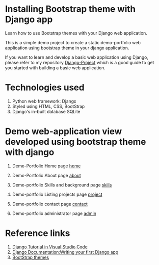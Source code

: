 # Installing Bootstrap theme with Django app

Learn how to use Bootstrap themes with your Django web application.

This is a simple demo project to create a static demo-portfolio web application using bootstrap theme in your django application.

If you want to learn and develop a basic web application using Django, please refer to my repository [Django-Project](https://github.com/supriya-s-jadhav/Django-Project) which is a good guide to get you started with building a basic web application.

# Technologies used

1. Python web framework: Django
2. Styled using HTML, CSS, BootStrap
3. Django's in-built database SQLite

# Demo web-application view developed using bootstrap theme with django

1. Demo-Portfolio Home page
[home](https://github.com/supriya-s-jadhav/Personal-Portfolio/blob/master/website-view/portfolio-home.png)

2. Demo-Portfolio About page
[about](https://github.com/supriya-s-jadhav/Personal-Portfolio/blob/master/website-view/portfolio-about.png)

3. Demo-portfolio Skills and background page
[skills](https://github.com/supriya-s-jadhav/Personal-Portfolio/blob/master/website-view/portfolio-skills.png)

4. Demo-portfolio Listing projects page
[project](https://github.com/supriya-s-jadhav/Personal-Portfolio/blob/master/website-view/portfolio:projects.png)

5. Demo-portfolio contact page
[contact](https://github.com/supriya-s-jadhav/Personal-Portfolio/blob/master/website-view/portfolio:contact.png)

6. Demo-portfolio administrator page
[admin](https://github.com/supriya-s-jadhav/Personal-Portfolio/blob/master/website-view/portfolio:admin.png)

# Reference links

1. [Django Tutorial in Visual Studio Code](https://code.visualstudio.com/docs/python/tutorial-django#_create-and-run-a-minimal-django-app)
2. [Django Documentation:Writing your first Django app](https://docs.djangoproject.com/en/2.1/intro/tutorial01/)
3. [BootStrap themes](https://startbootstrap.com/)




